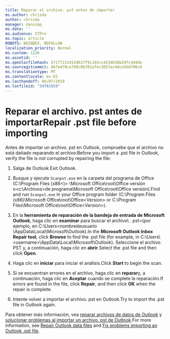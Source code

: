 ```yaml
---
title: Reparar el archivo. pst antes de importar
ms.author: chrisda
author: chrisda
manager: dansimp
ms.date: ''
ms.audience: ITPro
ms.topic: article
ROBOTS: NOINDEX, NOFOLLOW
localization_priority: Normal
ms.custom: 1226
ms.assetid: ''
ms.openlocfilehash: 571f7211915d637f9c193cc453db38b29fc444de
ms.sourcegitcommit: 4b7e478ce700c0b781efec3857ac4dce5bdf00c6
ms.translationtype: MT
ms.contentlocale: es-ES
ms.lasthandoff: 06/07/2019
ms.locfileid: "34761919"
---
```

# <a name="repair-pst-file-before-importing"></a><span data-ttu-id="93d64-102">Reparar el archivo. pst antes de importar</span><span class="sxs-lookup"><span data-stu-id="93d64-102">Repair .pst file before importing</span></span>

<span data-ttu-id="93d64-103">Antes de importar un archivo. pst en Outlook, compruebe que el archivo no está dañado reparando el archivo:</span><span class="sxs-lookup"><span data-stu-id="93d64-103">Before you import a .pst file in Outlook, verify the file is not corrupted by repairing the file:</span></span>

1. <span data-ttu-id="93d64-104">Salga de Outlook.</span><span class="sxs-lookup"><span data-stu-id="93d64-104">Exit Outlook.</span></span>

2. <span data-ttu-id="93d64-105">Busque y ejecute `Scanpst.exe` en la carpeta del programa de Office (C:\Program Files (x86\<)\> \Microsoft Office\root\Office versión o\<c:\Archivos\>de programa\Microsoft Office\root\Office versión).</span><span class="sxs-lookup"><span data-stu-id="93d64-105">Find and run `Scanpst.exe` in your Office program folder (C:\Program Files (x86)\Microsoft Office\root\Office\<Version\> or C:\Program Files\Microsoft Office\root\Office\<Version\>).</span></span>

3. <span data-ttu-id="93d64-106">En la **herramienta de reparación de la bandeja de entrada de Microsoft Outlook**, haga clic en **examinar** para buscar el archivo\\ . pst\>(por ejemplo, en C:\Users<nombredeusuario \AppData\Local\Microsoft\Outlook).</span><span class="sxs-lookup"><span data-stu-id="93d64-106">In the **Microsoft Outlook Inbox Repair tool**, click **Browse** to find the .pst file (for example, in C:\Users\\<username\>\AppData\Local\Microsoft\Outlook).</span></span> <span data-ttu-id="93d64-107">Seleccione el archivo. PST y, a continuación, haga clic en **abrir**.</span><span class="sxs-lookup"><span data-stu-id="93d64-107">Select the .pst file and then click **Open**.</span></span>

4. <span data-ttu-id="93d64-108">Haga clic en **iniciar** para iniciar el análisis.</span><span class="sxs-lookup"><span data-stu-id="93d64-108">Click **Start** to begin the scan.</span></span>

5. <span data-ttu-id="93d64-109">Si se encuentran errores en el archivo, haga clic en **reparar**y, a continuación, haga clic en **Aceptar** cuando se complete la reparación.</span><span class="sxs-lookup"><span data-stu-id="93d64-109">If errors are found in the file, click **Repair**, and then click **OK** when the repair is complete.</span></span>

6. <span data-ttu-id="93d64-110">Intente volver a importar el archivo. pst en Outlook.</span><span class="sxs-lookup"><span data-stu-id="93d64-110">Try to import the .pst file in Outlook again.</span></span>

<span data-ttu-id="93d64-111">Para obtener más información, vea [reparar archivos de datos de Outlook](https://support.office.com/article/25663bc3-11ec-4412-86c4-60458afc5253) y [solucionar problemas al importar un archivo. pst de Outlook](https://support.office.com/article/2d2e50dc-5c36-4ab2-ab50-f1be733b3d6e).</span><span class="sxs-lookup"><span data-stu-id="93d64-111">For more information, see [Repair Outlook data files](https://support.office.com/article/25663bc3-11ec-4412-86c4-60458afc5253) and [Fix problems importing an Outlook .pst file](https://support.office.com/article/2d2e50dc-5c36-4ab2-ab50-f1be733b3d6e).</span></span>
